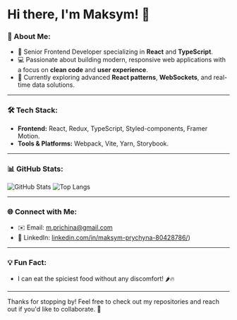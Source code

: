 # Hi there, I'm Maksym! 👋

### 🚀 About Me:
- 🌟 Senior Frontend Developer specializing in **React** and **TypeScript**.
- 💻 Passionate about building modern, responsive web applications with a focus on **clean code** and **user experience**.
- 🌱 Currently exploring advanced **React patterns**, **WebSockets**, and real-time data solutions.

---

### 🛠️ Tech Stack:
- **Frontend:** React, Redux, TypeScript, Styled-components, Framer Motion.
- **Tools & Platforms:** Webpack, Vite, Yarn, Storybook.

---

### 📊 GitHub Stats:
![GitHub Stats](https://github-readme-stats.vercel.app/api?username=mprychyna&show_icons=true&theme=radical)
![Top Langs](https://github-readme-stats.vercel.app/api/top-langs/?username=mprychyna&layout=compact&theme=radical)

---

### 🌐 Connect with Me:
- ✉️ Email: [m.prichina@gmail.com](mailto:m.prichina@gmail.com)
- 💼 LinkedIn: [linkedin.com/in/maksym-prychyna-80428786/](https://www.linkedin.com/in/maksym-prychyna-80428786/))

---

### 💡 Fun Fact:
- I can eat the spiciest food without any discomfort! 🌶️🔥

---

Thanks for stopping by! Feel free to check out my repositories and reach out if you'd like to collaborate. 🚀
